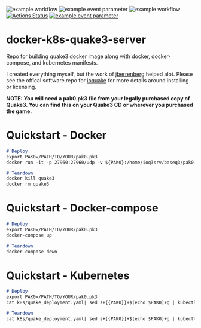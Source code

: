 ![example workflow](https://github.com/github/docs/actions/workflows/docker-image.yml/badge.svg)
![example event parameter](https://github.com/github/docs/actions/workflows/docker-image.yml/badge.svg?event=push)
![example workflow](https://github.com/github/docs/actions/workflows/main.yml/badge.svg)
[![Actions Status](https://github.com/HeyyMrDJ/docker-k8s-quake3-server/workflows/Docker-Image-CI/badge.svg)](test)
[![example event parameter](https://github.com/github/docs/actions/workflows/Docker-Image-CI/badge.svg?event=push)](test)

# docker-k8s-quake3-server
Repo for building quake3 docker image along with docker, docker-compose, and kubernetes manifests.

I created everything myself, but the work of [jberrenberg](https://github.com/jberrenberg/docker-quake3) helped alot. Please see the offical software repo for [ioquake](https://github.com/ioquake/ioq3) for more details around installing or licensing.  

**NOTE: You will need a pak0.pk3 file from your legally purchased copy of Quake3. You can find this on your Quake3 CD or wherever you purchased the game.**

# Quickstart - Docker

  ```Markdown
  # Deploy
  export PAK0=/PATH/TO/YOUR/pak0.pk3
  docker run -it -p 27960:27960/udp -v ${PAK0}:/home/ioq3srv/baseq3/pak0.pk3 --name quake3 ghcr.io/heyymrdj/docker-k8s-quake3:latest 

  # Teardown
  docker kill quake3
  docker rm quake3
  ```

# Quickstart - Docker-compose

  ```Markdown
  # Deploy
  export PAK0=/PATH/TO/YOUR/pak0.pk3
  docker-compose up

  # Teardown
  docker-compose down
  ```

# Quickstart - Kubernetes

  ```Markdown
  # Deploy
  export PAK0=/PATH/TO/YOUR/pak0.pk3
  cat k8s/quake_deployment.yaml| sed s+{{PAK0}}+$(echo $PAK0)+g | kubectl create -f -

  # Teardown
  cat k8s/quake_deployment.yaml| sed s+{{PAK0}}+$(echo $PAK0)+g | kubectl delete -f -
  ```
